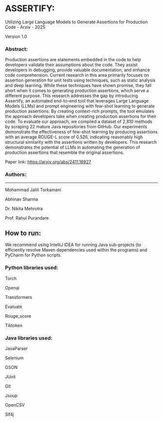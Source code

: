 # ASSERTIFY: 
Utilizing Large Language Models to Generate Assertions for Production Code - Arxiv - 2025

Version 1.0

### Abstract:
Production assertions are statements embedded in the code to help developers validate their assumptions about the code. They assist developers in debugging, provide valuable documentation, and enhance code comprehension. Current research in this area primarily focuses on assertion generation for unit tests using techniques, such as static analysis and deep learning. While these techniques have shown promise, they fall short when it comes to generating production assertions, which serve a different purpose.
This research addresses the gap by introducing Assertify, an automated end-to-end tool that leverages Large Language Models (LLMs) and prompt engineering with few-shot learning to generate production assertions. By creating context-rich prompts, the tool emulates the approach developers take when creating production assertions for their code. To evaluate our approach, we compiled a dataset of 2,810 methods by scraping 22 mature Java repositories from GitHub. Our experiments demonstrate the effectiveness of few-shot learning by producing assertions with an average ROUGE-L score of 0.526, indicating reasonably high structural similarity with the assertions written by developers. This research demonstrates the potential of LLMs in automating the generation of production assertions that resemble the original assertions.

Paper link: https://arxiv.org/abs/2411.16927 


### Authors:
-------------------
Mohammad Jalili Torkamani

Abhinav Sharma

Dr. Nikita Mehrotra

Prof. Rahul Purandare


## How to run:
We recommend using IntelliJ IDEA for running Java sub-projects (to efficiently resolve Maven dependencies used within the programs) and PyCharm for Python scripts.

### Python libraries used:

Torch

Openai

Transformers

Evaluate

Rouge_score

Tiktoken

### Java libraries used:

JavaParser

Selenium

GSON

JUnit

Git

Jsoup

OpenCSV

Slf4j

